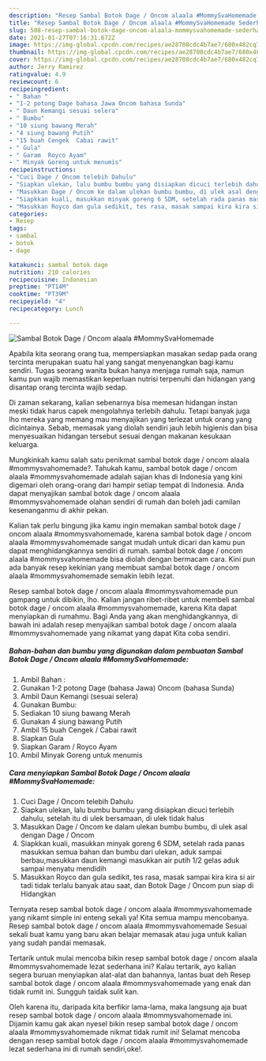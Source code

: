 ```yaml
---
description: "Resep Sambal Botok Dage / Oncom alaala #MommySvaHomemade Sederhana dan Mudah Dibuat"
title: "Resep Sambal Botok Dage / Oncom alaala #MommySvaHomemade Sederhana dan Mudah Dibuat"
slug: 508-resep-sambal-botok-dage-oncom-alaala-mommysvahomemade-sederhana-dan-mudah-dibuat
date: 2021-01-27T07:16:31.672Z
image: https://img-global.cpcdn.com/recipes/ae28708cdc4b7ae7/680x482cq70/sambal-botok-dage-oncom-alaala-mommysvahomemade-foto-resep-utama.jpg
thumbnail: https://img-global.cpcdn.com/recipes/ae28708cdc4b7ae7/680x482cq70/sambal-botok-dage-oncom-alaala-mommysvahomemade-foto-resep-utama.jpg
cover: https://img-global.cpcdn.com/recipes/ae28708cdc4b7ae7/680x482cq70/sambal-botok-dage-oncom-alaala-mommysvahomemade-foto-resep-utama.jpg
author: Jerry Ramirez
ratingvalue: 4.9
reviewcount: 6
recipeingredient:
- " Bahan "
- "1-2 potong Dage bahasa Jawa Oncom bahasa Sunda"
- " Daun Kemangi sesuai selera"
- " Bumbu"
- "10 siung bawang Merah"
- "4 siung bawang Putih"
- "15 buah Cengek  Cabai rawit"
- " Gula"
- " Garam  Royco Ayam"
- " Minyak Goreng untuk menumis"
recipeinstructions:
- "Cuci Dage / Oncom telebih Dahulu"
- "Siapkan ulekan, lalu bumbu bumbu yang disiapkan dicuci terlebih dahulu, setelah itu di ulek bersamaan, di ulek tidak halus"
- "Masukkan Dage / Oncom ke dalam ulekan bumbu bumbu, di ulek asal dengan Dage / Oncom"
- "Siapkkan kuali, masukkan minyak goreng 6 SDM, setelah rada panas masukkan semua bahan dan bumbu dari ulekan, aduk sampai berbau,masukkan daun kemangi masukkan air putih 1/2 gelas aduk sampai menyatu mendidih"
- "Masukkan Royco dan gula sedikit, tes rasa, masak sampai kira kira si air tadi tidak terlalu banyak atau saat, dan Botok Dage / Oncom pun siap di Hidangkan"
categories:
- Resep
tags:
- sambal
- botok
- dage

katakunci: sambal botok dage 
nutrition: 210 calories
recipecuisine: Indonesian
preptime: "PT14M"
cooktime: "PT39M"
recipeyield: "4"
recipecategory: Lunch

---
```



![Sambal Botok Dage / Oncom alaala #MommySvaHomemade](https://img-global.cpcdn.com/recipes/ae28708cdc4b7ae7/680x482cq70/sambal-botok-dage-oncom-alaala-mommysvahomemade-foto-resep-utama.jpg)

Apabila kita seorang orang tua, mempersiapkan masakan sedap pada orang tercinta merupakan suatu hal yang sangat menyenangkan bagi kamu sendiri. Tugas seorang  wanita bukan hanya menjaga rumah saja, namun kamu pun wajib memastikan keperluan nutrisi terpenuhi dan hidangan yang disantap orang tercinta wajib sedap.

Di zaman  sekarang, kalian sebenarnya bisa memesan hidangan instan meski tidak harus capek mengolahnya terlebih dahulu. Tetapi banyak juga lho mereka yang memang mau menyajikan yang terlezat untuk orang yang dicintainya. Sebab, memasak yang diolah sendiri jauh lebih higienis dan bisa menyesuaikan hidangan tersebut sesuai dengan makanan kesukaan keluarga. 



Mungkinkah kamu salah satu penikmat sambal botok dage / oncom alaala #mommysvahomemade?. Tahukah kamu, sambal botok dage / oncom alaala #mommysvahomemade adalah sajian khas di Indonesia yang kini digemari oleh orang-orang dari hampir setiap tempat di Indonesia. Anda dapat menyajikan sambal botok dage / oncom alaala #mommysvahomemade olahan sendiri di rumah dan boleh jadi camilan kesenanganmu di akhir pekan.

Kalian tak perlu bingung jika kamu ingin memakan sambal botok dage / oncom alaala #mommysvahomemade, karena sambal botok dage / oncom alaala #mommysvahomemade sangat mudah untuk dicari dan kamu pun dapat menghidangkannya sendiri di rumah. sambal botok dage / oncom alaala #mommysvahomemade bisa diolah dengan bermacam cara. Kini pun ada banyak resep kekinian yang membuat sambal botok dage / oncom alaala #mommysvahomemade semakin lebih lezat.

Resep sambal botok dage / oncom alaala #mommysvahomemade pun gampang untuk dibikin, lho. Kalian jangan ribet-ribet untuk membeli sambal botok dage / oncom alaala #mommysvahomemade, karena Kita dapat menyiapkan di rumahmu. Bagi Anda yang akan menghidangkannya, di bawah ini adalah resep menyajikan sambal botok dage / oncom alaala #mommysvahomemade yang nikamat yang dapat Kita coba sendiri.

<!--inarticleads1-->

##### Bahan-bahan dan bumbu yang digunakan dalam pembuatan Sambal Botok Dage / Oncom alaala #MommySvaHomemade:

1. Ambil  Bahan :
1. Gunakan 1-2 potong Dage (bahasa Jawa) Oncom (bahasa Sunda)
1. Ambil  Daun Kemangi (sesuai selera)
1. Gunakan  Bumbu:
1. Sediakan 10 siung bawang Merah
1. Gunakan 4 siung bawang Putih
1. Ambil 15 buah Cengek / Cabai rawit
1. Siapkan  Gula
1. Siapkan  Garam / Royco Ayam
1. Ambil  Minyak Goreng untuk menumis




<!--inarticleads2-->

##### Cara menyiapkan Sambal Botok Dage / Oncom alaala #MommySvaHomemade:

1. Cuci Dage / Oncom telebih Dahulu
1. Siapkan ulekan, lalu bumbu bumbu yang disiapkan dicuci terlebih dahulu, setelah itu di ulek bersamaan, di ulek tidak halus
1. Masukkan Dage / Oncom ke dalam ulekan bumbu bumbu, di ulek asal dengan Dage / Oncom
1. Siapkkan kuali, masukkan minyak goreng 6 SDM, setelah rada panas masukkan semua bahan dan bumbu dari ulekan, aduk sampai berbau,masukkan daun kemangi masukkan air putih 1/2 gelas aduk sampai menyatu mendidih
1. Masukkan Royco dan gula sedikit, tes rasa, masak sampai kira kira si air tadi tidak terlalu banyak atau saat, dan Botok Dage / Oncom pun siap di Hidangkan




Ternyata resep sambal botok dage / oncom alaala #mommysvahomemade yang nikamt simple ini enteng sekali ya! Kita semua mampu mencobanya. Resep sambal botok dage / oncom alaala #mommysvahomemade Sesuai sekali buat kamu yang baru akan belajar memasak atau juga untuk kalian yang sudah pandai memasak.

Tertarik untuk mulai mencoba bikin resep sambal botok dage / oncom alaala #mommysvahomemade lezat sederhana ini? Kalau tertarik, ayo kalian segera buruan menyiapkan alat-alat dan bahannya, lantas buat deh Resep sambal botok dage / oncom alaala #mommysvahomemade yang enak dan tidak rumit ini. Sungguh taidak sulit kan. 

Oleh karena itu, daripada kita berfikir lama-lama, maka langsung aja buat resep sambal botok dage / oncom alaala #mommysvahomemade ini. Dijamin kamu gak akan nyesel bikin resep sambal botok dage / oncom alaala #mommysvahomemade nikmat tidak rumit ini! Selamat mencoba dengan resep sambal botok dage / oncom alaala #mommysvahomemade lezat sederhana ini di rumah sendiri,oke!.

